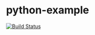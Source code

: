 # python-example
[![Build Status](https://travis-ci.org/Gleaken/python-example.svg?branch=master)](https://travis-ci.org/Gleaken/python-example)

